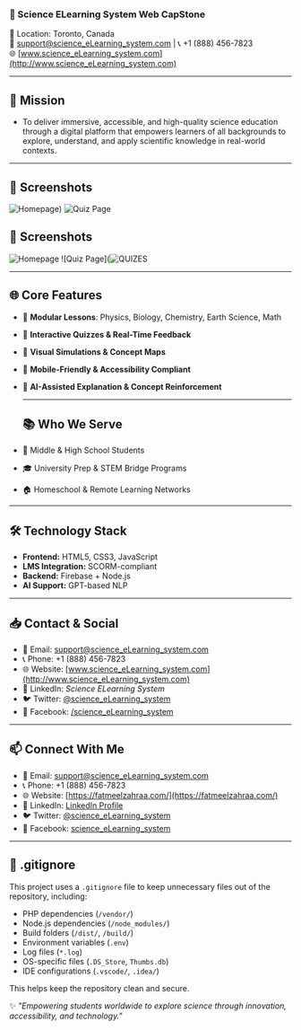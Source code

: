 ### 🔬 Science ELearning System Web CapStone

📍 Location: Toronto, Canada  
📧 support@science_eLearning_system.com | 📞 +1 (888) 456-7823  
🌐 [www.science_eLearning_system.com](http://www.science_eLearning_system.com) 

-----

## 🧭 Mission
- To deliver immersive, accessible, and high-quality science education through a digital platform that empowers learners of all backgrounds to explore, understand, and apply scientific knowledge in real-world contexts.  
-----

## 📸 Screenshots

![Homepage](https://github.com/user-attachments/assets/206114b8-a47f-469d-9346-3ffed3baeb6f))
![Quiz Page](images/quiz.png)

## 📸 Screenshots

![Homepage](images/homepage.png)
![Quiz Page](![QUIZES](https://github.com/user-attachments/assets/a657ad0e-6191-461b-bc94-7589f7f6cde1)

-----

## 🌐 Core Features
- 📘 **Modular Lessons**: Physics, Biology, Chemistry, Earth Science, Math  
- 📝 **Interactive Quizzes & Real-Time Feedback**  
- 🎥 **Visual Simulations & Concept Maps**  
- 📱 **Mobile-Friendly & Accessibility Compliant**  
- 🤖 **AI-Assisted Explanation & Concept Reinforcement**

  -----

  ## 📚 Who We Serve
- 🏫 Middle & High School Students  
- 🎓 University Prep & STEM Bridge Programs  
- 🏠 Homeschool & Remote Learning Networks  

-----

## 🛠️ Technology Stack
- **Frontend:** HTML5, CSS3, JavaScript  
- **LMS Integration:** SCORM-compliant  
- **Backend:** Firebase + Node.js  
- **AI Support:** GPT-based NLP

------

## 📥 Contact & Social
- 📧 Email: support@science_eLearning_system.com  
- 📞 Phone: +1 (888) 456-7823  
- 🌐 Website: [www.science_eLearning_system.com](http://www.science_eLearning_system.com)  
- 💼 LinkedIn: *Science ELearning System*  
- 🐦 Twitter: [@science_eLearning_system](#)  
- 📘 Facebook: [/science_eLearning_system](#)

-----

## 📫 Connect With Me
- 📧 Email: [support@science_eLearning_system.com](mailto:support@science_eLearning_system.com)
- 📞 Phone: +1 (888) 456-7823
- 🌐 Website: [https://fatmeelzahraa.com/](https://fatmeelzahraa.com/)
- 💼 LinkedIn: [LinkedIn Profile](#)
- 🐦 Twitter: [@science_eLearning_system](#)
- 📘 Facebook: [science_eLearning_system](#)

-----

## 🚫 .gitignore

This project uses a `.gitignore` file to keep unnecessary files out of the repository, including:

- PHP dependencies (`/vendor/`)  
- Node.js dependencies (`/node_modules/`)  
- Build folders (`/dist/`, `/build/`)  
- Environment variables (`.env`)  
- Log files (`*.log`)  
- OS-specific files (`.DS_Store`, `Thumbs.db`)  
- IDE configurations (`.vscode/`, `.idea/`)  

This helps keep the repository clean and secure.

✨ *"Empowering students worldwide to explore science through innovation, accessibility, and technology."*  

























